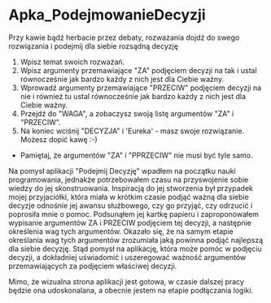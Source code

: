 # Apka_PodejmowanieDecyzji
Przy kawie bądź herbacie przez debaty, rozważania dojdź do swego rozwiązania i podejmij dla siebie rozsądną decyzję
1. Wpisz temat swoich rozważań.
2. Wpisz argumenty przemawiające "ZA" podjęciem decyzji na tak i ustal równocześnie jak bardzo każdy z nich jest dla Ciebie ważny.
3. Wprowadź argumenty przemawiające "PRZECIW" podjęciem decyzji na nie i również tu ustal równocześnie jak bardzo każdy z nich jest dla Ciebie ważny.
4. Przejdź do "WAGA", a zobaczysz swoją listę argumentów "ZA" i "PRZECIW".
5. Na koniec wciśnij "DECYZJA" i 'Eureka' - masz swoje rozwiązanie. Możesz dopić kawę :-)
* Pamiętaj, że argumentów "ZA" i "PPRZECIW" nie musi być tyle samo.

Na pomysł aplikacji "Podejmij Decyzję" wpadłem na początku nauki programowania, jednakże potrzebowałem czasu na przyswojenie sobie wiedzy do jej skonstruowania. Inspiracją do jej stworzenia był przypadek mojej przyjaciółki, która miała w krótkim czasie podjąć ważną dla siebie decyzje odnośnie jej awansu służbowego, czy go przyjąć, czy odrzucić i poprosiła mnie o pomoc. Podsunąłem jej kartkę papieru i zaproponowałem wypisanie argumentów ZA i PRZECIW podjęciem tej decyzji, a następnie określenia wag tych argumentów. Okazało się, że na samym etapie określania wag tych argumentów zrozumiała jaką powinna podjąć najlepszą dla siebie decyzję. Stąd pomysł na aplikację, która może pomóc w podjęciu decyzji, a dokładniej uświadomić i uszeregować ważność argumentów przemawiających za podjęciem właściwej decyzji.

Mimo, że wizualna strona aplikacji jest gotowa, w czasie dalszej pracy będzie ona udoskonalana, a obecnie jestem na etapie podłączania logiki.
